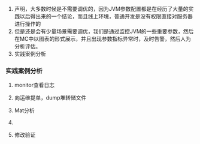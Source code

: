 1. 声明，大多数时候是不需要调优的，因为JVM参数配置都是在经历了大量的实践以后得出来的一个结论，而且线上环境，普通开发是没有权限直接对服务器进行操作的
2. 但是还是会有少量场景需要调优，我们是通过监控JVM的一些重要参数，然后在MC中以图表的形式展示，并且出现参数指标异常时，及时告警，然后人为分析评估。
3. 实践案例分析

### 实践案例分析

1. monitor查看日志

2. 向运维提单，dump堆转储文件

3. Mat分析

3. 

4. 修改验证